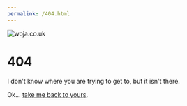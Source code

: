 ```yaml
---
permalink: /404.html
---
```











![woja.co.uk](http://www.woja.co.uk/images/woja.png)

# 404

I don't know where you are trying to get to, but it isn't there.

Ok... [take me back to yours](http://www.woja.co.uk).